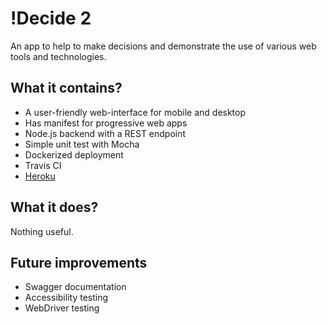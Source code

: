 # !Decide 2
An app to help to make decisions and demonstrate the use of various web tools and technologies.

## What it contains?
* A user-friendly web-interface for mobile and desktop
 * Has manifest for progressive web apps
* Node.js backend with a REST endpoint
* Simple unit test with Mocha
* Dockerized deployment
* Travis CI
* [Heroku](http://decide2.herokuapp.com/)

## What it does?
Nothing useful.

## Future improvements
* Swagger documentation
* Accessibility testing
* WebDriver testing
